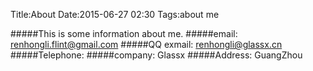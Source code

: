 Title:About
Date:2015-06-27 02:30
Tags:about me

#####This is some information about me.
#####email: renhongli.flint@gmail.com
#####QQ exmail: renhongli@glassx.cn
#####Telephone: 
#####company: Glassx
#####Address: GuangZhou

